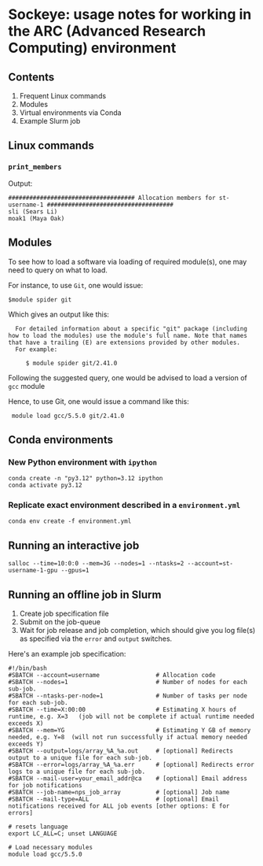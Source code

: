 # Sockeye: usage notes for working in the ARC (Advanced Research Computing) environment 

## Contents

1. Frequent Linux commands
2. Modules
3. Virtual environments via Conda
4. Example Slurm job

## Linux commands

### ```print_members```

Output:
```
#################################### Allocation members for st-username-1 ####################################
sli (Sears Li) 
moak1 (Maya Oak)  
```

## Modules

To see how to load a software via loading of required module(s), one may need to query on what to load.

For instance, to use ```Git```, one would issue:
```
$module spider git
```

Which gives an output like this:
```
  For detailed information about a specific "git" package (including how to load the modules) use the module's full name. Note that names that have a trailing (E) are extensions provided by other modules.
  For example:

     $ module spider git/2.41.0
```

Following the suggested query, one would be advised to load a version of ```gcc``` module

Hence, to use Git, one would issue a command like this:
```
 module load gcc/5.5.0 git/2.41.0
```

## Conda environments

### New Python environment with ```ipython```

```
conda create -n "py3.12" python=3.12 ipython  
conda activate py3.12
```

### Replicate exact environment described in a ```environment.yml```
```
conda env create -f environment.yml 
```

## Running an interactive job

```
salloc --time=10:0:0 --mem=3G --nodes=1 --ntasks=2 --account=st-username-1-gpu --gpus=1
```

## Running an offline job in Slurm

1. Create job specification file
2. Submit on the job-queue
3. Wait for job release and job completion, which should give you log file(s) as specified via the ```error``` and ```output``` switches.
 
Here's an example job specification:

```
#!/bin/bash
#SBATCH --account=username                # Allocation code
#SBATCH --nodes=1                         # Number of nodes for each sub-job.
#SBATCH --ntasks-per-node=1               # Number of tasks per node for each sub-job.
#SBATCH --time=X:00:00                    # Estimating X hours of runtime, e.g. X=3   (job will not be complete if actual runtime needed exceeds X)
#SBATCH --mem=YG                          # Estimating Y GB of memory needed, e.g. Y=8  (will not run successfully if actual memory needed exceeds Y)
#SBATCH --output=logs/array_%A_%a.out     # [optional] Redirects output to a unique file for each sub-job.
#SBATCH --error=logs/array_%A_%a.err      # [optional] Redirects error logs to a unique file for each sub-job.
#SBATCH --mail-user=your_email_addr@ca    # [optional] Email address for job notifications
#SBATCH --job-name=nps_job_array          # [optional] Job name
#SBATCH --mail-type=ALL                   # [optional] Email notifications received for ALL job events [other options: E for errors]

# resets language
export LC_ALL=C; unset LANGUAGE

# Load necessary modules
module load gcc/5.5.0
```

